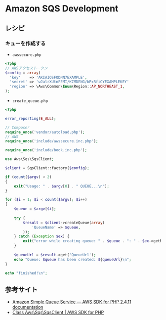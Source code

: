 # Amazon SQS Development

## レシピ

### キューを作成する

* `awssecure.php`

```php
<?php
// AWSアクセストークン
$config = array(
  'key'    => 'AKIAIOSFODNN7EXAMPLE',
  'secret' => 'wJalrXUtnFEMI/K7MDENG/bPxRfiCYEXAMPLEKEY'
  'region' => \Aws\Common\Enum\Region::AP_NORTHEAST_1,
);
```

* `create_queue.php`

```php
<?php

error_reporting(E_ALL);

// Composer
require_once('vendor/autoload.php');
// AWS
require_once('include/awssecure.inc.php');

require_once('include/book.inc.php');

use Aws\Sqs\SqsClient;

$client = SqsClient::factory($config);

if (count($argv) < 2)
{
    exit("Usage: " . $argv[0] . " QUEUE...\n");
}

for ($i = 1; $i < count($argv); $i++)
{
    $queue = $argv[$i];
    
    try {
        $result = $client->createQueue(array(
            'QueueName' => $queue,
        ));
    } catch (Exception $ex) {
        exit("error while creating queue: " . $queue . ": " . $ex->getMessage() . "\n");
    }
    
    $queueUrl = $result->get('QueueUrl');
    echo "Queue: $queue has been created: ${queueUrl}\n";
}

echo "finished!\n";
```

## 参考サイト

- [Amazon Simple Queue Service — AWS SDK for PHP 2.4.11 documentation](http://docs.aws.amazon.com/aws-sdk-php/guide/latest/service-sqs.html)
- [Class Aws\Sqs\SqsClient | AWS SDK for PHP](http://docs.aws.amazon.com/aws-sdk-php/latest/class-Aws.Sqs.SqsClient.html)
